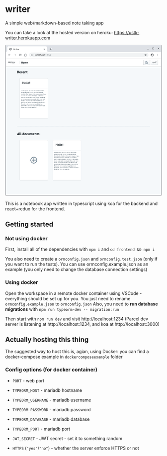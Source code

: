 # writer

A simple web/markdown-based note taking app

You can take a look at the hosted version on heroku: https://ustk-writer.herokuapp.com

![screenshot](docs/main.png)

This is a notebook app written in typescript using koa for the backend and react+redux for the frontend.

## Getting started

### Not using docker

First, install all of the dependencies with `npm i` and `cd frontend && npm i`

You also need to create a `ormconfig.json` and `ormconfig.test.json` (only if you
want to run the tests). You can use ormconfig.example.json as an example (you
only need to change the database connection settings)

### Using docker

Open the workspace in a remote docker container using VSCode - everything should
be set up for you. You just need to rename `ormconfig.example.json` to `ormconfig.json`
Also, you need to **run database migrations** with
`npm run typeorm-dev -- migration:run`

Then start with `npm run dev` and visit http://localhost:1234 (Parcel dev server
is listening at http://localhost:1234, and koa at http://localhost:3000)

## Actually hosting this thing

The suggested way to host this is, agian, using Docker: you can find a
docker-compose example in `dockercomposeexample` folder

### Config options (for docker container)

-   `PORT` - web port

-   `TYPEORM_HOST` - mariadb hostname

-   `TYPEORM_USERNAME` - mariadb username

-   `TYPEORM_PASSWORD` - mariadb password

-   `TYPEORM_DATABASE` - mariadb database

-   `TYPEORM_PORT` - mariadb port

-   `JWT_SECRET` - JWT secret - set it to something random

-   `HTTPS` (`"yes"`/`"no"`) - whether the server enforce HTTPS or not
